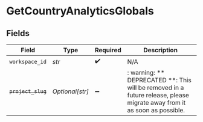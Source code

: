 # GetCountryAnalyticsGlobals


## Fields

| Field                                                                                                                   | Type                                                                                                                    | Required                                                                                                                | Description                                                                                                             |
| ----------------------------------------------------------------------------------------------------------------------- | ----------------------------------------------------------------------------------------------------------------------- | ----------------------------------------------------------------------------------------------------------------------- | ----------------------------------------------------------------------------------------------------------------------- |
| `workspace_id`                                                                                                          | *str*                                                                                                                   | :heavy_check_mark:                                                                                                      | N/A                                                                                                                     |
| ~~`project_slug`~~                                                                                                      | *Optional[str]*                                                                                                         | :heavy_minus_sign:                                                                                                      | : warning: ** DEPRECATED **: This will be removed in a future release, please migrate away from it as soon as possible. |